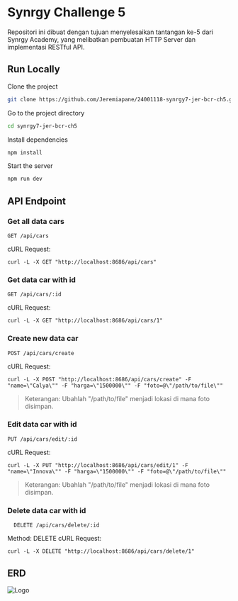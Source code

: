 
# Synrgy Challenge 5

Repositori ini dibuat dengan tujuan menyelesaikan tantangan ke-5 dari Synrgy Academy, yang melibatkan pembuatan HTTP Server dan implementasi RESTful API.




## Run Locally

Clone the project

```bash
git clone https://github.com/Jeremiapane/24001118-synrgy7-jer-bcr-ch5.git
```

Go to the project directory

```bash
cd synrgy7-jer-bcr-ch5
```

Install dependencies

```bash
npm install
```

Start the server

```bash
npm run dev
```


## API Endpoint

### Get all data cars

```http
GET /api/cars
```
cURL Request:
```http 
curl -L -X GET "http://localhost:8686/api/cars"
```

### Get data car with id
```http
GET /api/cars/:id
```

cURL Request:
```http 
curl -L -X GET "http://localhost:8686/api/cars/1"
```

### Create new data car
```http
POST /api/cars/create
```

cURL Request:
```http 
curl -L -X POST "http://localhost:8686/api/cars/create" -F "name=\"Calya\"" -F "harga=\"1500000\"" -F "foto=@\"/path/to/file\""
```
> Keterangan: Ubahlah "/path/to/file" menjadi lokasi di mana foto disimpan.

### Edit data car with id
```http
PUT /api/cars/edit/:id
```

cURL Request:
```http 
curl -L -X PUT "http://localhost:8686/api/cars/edit/1" -F "name=\"Innova\"" -F "harga=\"1500000\"" -F "foto=@\"/path/to/file\""
```
> Keterangan: Ubahlah "/path/to/file" menjadi lokasi di mana foto disimpan.

### Delete data car with id
```http
  DELETE /api/cars/delete/:id
```
Method: DELETE
cURL Request:
```http 
curl -L -X DELETE "http://localhost:8686/api/cars/delete/1"
```


## ERD 
![Logo](https://res.cloudinary.com/dcyojno0c/image/upload/v1716097257/Challenge_5_on4erw.png)

